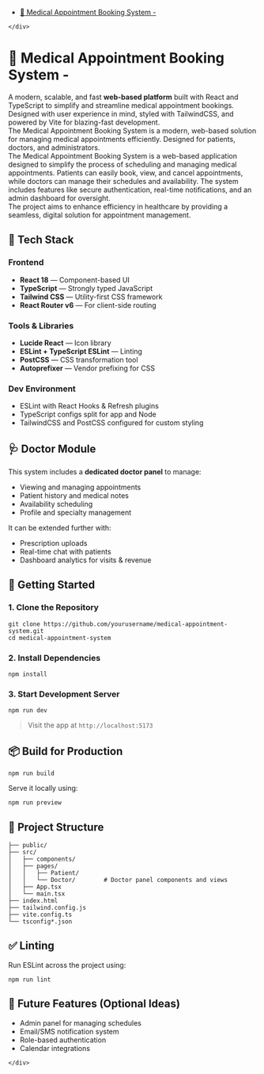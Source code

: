 <!DOCTYPE html>
<html>

<head>
  <meta charset="utf-8">
  <meta name="viewport" content="width=device-width, initial-scale=1.0">

  <link rel="stylesheet" href="https://stackedit.io/style.css" />
</head>

<body class="stackedit">
  <div class="stackedit__left">
    <div class="stackedit__toc">
      
<ul>
<li><a href="#🏥-medical-appointment-booking-system--">🏥 Medical Appointment Booking System -</a>
<ul>

</ul>
</li>
</ul>

    </div>
  </div>
  <div class="stackedit__right">
    <div class="stackedit__html">
      <h1 id="🏥-medical-appointment-booking-system--">🏥 Medical Appointment Booking System -</h1>
<p>A modern, scalable, and fast <strong>web-based platform</strong> built with React and TypeScript to simplify and streamline medical appointment bookings. Designed with user experience in mind, styled with TailwindCSS, and powered by Vite for blazing-fast development.<br>
The Medical Appointment Booking System is a modern, web-based solution for managing medical appointments efficiently. Designed for patients, doctors, and administrators.<br>
The Medical Appointment Booking System is a web-based application designed to simplify the process of scheduling and managing medical appointments. Patients can easily book, view, and cancel appointments, while doctors can manage their schedules and availability. The system includes features like secure authentication, real-time notifications, and an admin dashboard for oversight.<br>
The project aims to enhance efficiency in healthcare by providing a seamless, digital solution for appointment management.</p>
<h2 id="🔧-tech-stack">🔧 Tech Stack</h2>
<h3 id="frontend">Frontend</h3>
<ul>
<li><strong>React 18</strong> — Component-based UI</li>
<li><strong>TypeScript</strong> — Strongly typed JavaScript</li>
<li><strong>Tailwind CSS</strong> — Utility-first CSS framework</li>
<li><strong>React Router v6</strong> — For client-side routing</li>
</ul>
<h3 id="tools--libraries">Tools &amp; Libraries</h3>
<ul>
<li><strong>Lucide React</strong> — Icon library</li>
<li><strong>ESLint + TypeScript ESLint</strong> — Linting</li>
<li><strong>PostCSS</strong> — CSS transformation tool</li>
<li><strong>Autoprefixer</strong> — Vendor prefixing for CSS</li>
</ul>
<h3 id="dev-environment">Dev Environment</h3>
<ul>
<li>ESLint with React Hooks &amp; Refresh plugins</li>
<li>TypeScript configs split for app and Node</li>
<li>TailwindCSS and PostCSS configured for custom styling</li>
</ul>
<h2 id="🩺-doctor-module">🩺 Doctor Module</h2>
<p>This system includes a <strong>dedicated doctor panel</strong> to manage:</p>
<ul>
<li>Viewing and managing appointments</li>
<li>Patient history and medical notes</li>
<li>Availability scheduling</li>
<li>Profile and specialty management</li>
</ul>
<p>It can be extended further with:</p>
<ul>
<li>Prescription uploads</li>
<li>Real-time chat with patients</li>
<li>Dashboard analytics for visits &amp; revenue</li>
</ul>
<h2 id="🚀-getting-started">🚀 Getting Started</h2>
<h3 id="clone-the-repository">1. Clone the Repository</h3>
<pre class=" language-bash"><code class="prism  language-bash"><span class="token function">git</span> clone https://github.com/yourusername/medical-appointment-system.git
<span class="token function">cd</span> medical-appointment-system
</code></pre>
<h3 id="install-dependencies">2. Install Dependencies</h3>
<pre class=" language-bash"><code class="prism  language-bash"><span class="token function">npm</span> <span class="token function">install</span>
</code></pre>
<h3 id="start-development-server">3. Start Development Server</h3>
<pre class=" language-bash"><code class="prism  language-bash"><span class="token function">npm</span> run dev
</code></pre>
<blockquote>
<p>Visit the app at <code>http://localhost:5173</code></p>
</blockquote>
<h2 id="📦-build-for-production">📦 Build for Production</h2>
<pre class=" language-bash"><code class="prism  language-bash"><span class="token function">npm</span> run build
</code></pre>
<p>Serve it locally using:</p>
<pre class=" language-bash"><code class="prism  language-bash"><span class="token function">npm</span> run preview
</code></pre>
<h2 id="📁-project-structure">📁 Project Structure</h2>
<pre><code>├── public/
├── src/
│   ├── components/
│   ├── pages/
│   │   ├── Patient/
│   │   └── Doctor/        # Doctor panel components and views
│   ├── App.tsx
│   └── main.tsx
├── index.html
├── tailwind.config.js
├── vite.config.ts
└── tsconfig*.json
</code></pre>
<h2 id="✅-linting">✅ Linting</h2>
<p>Run ESLint across the project using:</p>
<pre class=" language-bash"><code class="prism  language-bash"><span class="token function">npm</span> run lint
</code></pre>
<h2 id="🧪-future-features-optional-ideas">🧪 Future Features (Optional Ideas)</h2>
<ul>
<li>Admin panel for managing schedules</li>
<li>Email/SMS notification system</li>
<li>Role-based authentication</li>
<li>Calendar integrations</li>
</ul>

    </div>
  </div>
</body>

</html>
